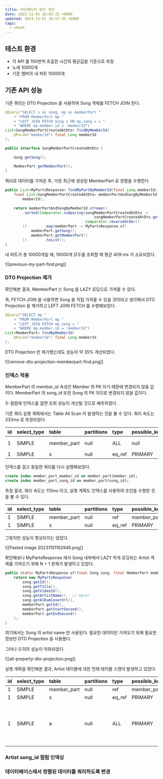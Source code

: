 ```yaml
---
title: 마이페이지 쿼리 개선
date: 2023-11-01 16:03:15 +0900
updated: 2023-11-01 16:57:35 +0900
tags:
  - shook
---
```


## 테스트 환경

- 각 API 를 100번씩 호출한 시간의 평균값을 기준으로 측정
- 노래 10000개
- 기준 멤버의 내 파트 10000개

## 기존 API 성능

기존 쿼리는 DTO Projection 을 사용하여 Song 객체를 FETCH JOIN 한다.

```java
@Query("SELECT s as song, mp as memberPart "  
    + "FROM MemberPart mp "  
    + "LEFT JOIN FETCH Song s ON mp.song = s "  
    + "WHERE mp.member.id = :memberId")  
List<SongMemberPartCreatedAtDto> findByMemberId(  
    @Param("memberId") final Long memberId  
);
```

```java
public interface SongMemberPartCreatedAtDto {  
  
    Song getSong();  
  
    MemberPart getMemberPart();  
}
```

쿼리로 데이터를 가져온 후, 가장 최근에 생성된 MemberPart 로 정렬을 수행한다.

```java
public List<MyPartsResponse> findMyPartByMemberId(final Long memberId) {  
    final List<SongMemberPartCreatedAtDto> memberPartAndSongByMemberId = memberPartRepository.findByMemberId(  
        memberId);  
  
    return memberPartAndSongByMemberId.stream()  
        .sorted(Comparator.comparing(songMemberPartCreatedAtDto ->  
                                         songMemberPartCreatedAtDto.getMemberPart().getCreatedAt(),  
                                     Comparator.reverseOrder()  
        ))        .map(memberPart -> MyPartsResponse.of(  
            memberPart.getSong(),  
            memberPart.getMemberPart()  
        ))        .toList();  
}
```

내 파트가 총 10000개일 때, 10000개 모두를 조회할 때 평균 409 ms 가 소요되었다.

![[previous-my-part-find.png]]

### DTO Projection 제거

확인해본 결과, MemberPart 는 Song 을 LAZY 로딩으로 가져올 수 있다. 

즉, FETCH JOIN 을 사용하면 Song 을 직접 가져올 수 있을 것이라고 생각해서 DTO Projection 을 제거하고 LEFT JOIN FETCH 를 수행해보았다.

```java
@Query("SELECT mp "  
    + "FROM MemberPart mp "  
    + "LEFT JOIN FETCH mp.song s "  
    + "WHERE mp.member.id = :memberId")  
List<MemberPart> findByMemberId(  
    @Param("memberId") final Long memberId  
);
```

DTO Projection 만 제거했는데도 성능이 약 35% 개선되었다.

![[remove-dto-projection-memberpart-find.png]]

### 인덱스 적용

MemberPart 의 member_id 속성은 Member 의 PK 이기 때문에 변경되지 않을 값이다. MemberPart 의 song_id 또한 Song 의 PK 이므로 변경되지 않을 값이다.  

두 컬럼에 인덱스를 걸면 조회 성능이 개선될 것으로 예측하였다. 

기존 쿼리 실행 계획에서는 Table All Scan 이 발생하는 것을 볼 수 있다. 쿼리 속도는 333ms 로 측정되었다.

| id | select\_type | table | partitions | type | possible\_keys | key | key\_len | ref | rows | filtered | Extra |
| :--- | :--- | :--- | :--- | :--- | :--- | :--- | :--- | :--- | :--- | :--- | :--- |
| 1 | SIMPLE | member\_part | null | ALL | null | null | null | null | 9999 | 10 | Using where |
| 1 | SIMPLE | s | null | eq\_ref | PRIMARY | PRIMARY | 8 | shook.member\_part.song\_id | 1 | 100 | null |

인덱스를 걸고 동일한 쿼리를 다시 실행해보았다.  

```sql
create index member_part_member_id on member_part(member_id);  
create index member_part_song_id on member_part(song_id);
```

측정 결과, 쿼리 속도는 113ms 이고, 실행 계획도 인덱스를 사용하여 조인을 수행한 것을 볼 수 있다.

| id | select\_type | table | partitions | type | possible\_keys | key | key\_len | ref | rows | filtered | Extra |
| :--- | :--- | :--- | :--- | :--- | :--- | :--- | :--- | :--- | :--- | :--- | :--- |
| 1 | SIMPLE | member\_part | null | ref | member\_part\_member\_id | member\_part\_member\_id | 8 | const | 4999 | 100 | null |
| 1 | SIMPLE | s | null | eq\_ref | PRIMARY | PRIMARY | 8 | shook.member\_part.song\_id | 1 | 100 | null |

그렇지만 성능이 향상되지는 않았다. 

![[Pasted image 20231101162946.png]]

확인해보니 MyPartsResponse 에서 Song 내부에서 LAZY 하게 로딩되는 Artist 객체를 가져오기 위해 N + 1 문제가 발생하고 있었다.

```java
public static MyPartsResponse of(final Song song, final MemberPart memberPart) {  
    return new MyPartsResponse(  
        song.getId(),  
        song.getTitle(),  
        song.getVideoId(),  
        song.getArtistName(),  // here!
        song.getAlbumCoverUrl(),  
        memberPart.getId(),  
        memberPart.getStartSecond(),  
        memberPart.getEndSecond()  
    );  
}
```

여기에서는 Song 의 artist name 만 사용된다. 필요한 데이터만 가져오기 위해 필요한 정보만 DTO Projection 을 사용했다. 

그러나 오히려 성능이 악화되었다.  

![[all-property-dto-projection.png]]

실행 계획을 확인해본 결과, Artist 테이블에 대한 전체 테이블 스캔이 발생하고 있었다.  

| id | select\_type | table | partitions | type | possible\_keys | key | key\_len | ref | rows | filtered | Extra |
| :--- | :--- | :--- | :--- | :--- | :--- | :--- | :--- | :--- | :--- | :--- | :--- |
| 1 | SIMPLE | member\_part | null | ref | member\_part\_member\_id | member\_part\_member\_id | 8 | const | 4999 | 100 | null |
| 1 | SIMPLE | s | null | eq\_ref | PRIMARY | PRIMARY | 8 | shook.member\_part.song\_id | 1 | 100 | null |
| 1 | SIMPLE | a | null | ALL | PRIMARY | null | null | null | 1 | 100 | Using where; Using join buffer \(hash join\) |

### Artist song_id 컬럼 인덱싱



### 데이터베이스에서 정렬된 데이터를 쿼리하도록 변경

